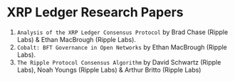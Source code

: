 # XRP Ledger Research Papers

1. `Analysis of the XRP Ledger Consensus Protocol` by Brad Chase (Ripple Labs) & Ethan MacBrough (Ripple Labs).
2. `Cobalt: BFT Governance in Open Networks` by Ethan MacBrough (Ripple Labs).
3. `The Ripple Protocol Consensus Algorithm` by David Schwartz (Ripple Labs), Noah Youngs (Ripple Labs) & Arthur Britto (Ripple Labs)

